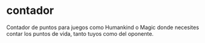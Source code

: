 # contador
Contador de puntos para juegos como Humankind o Magic donde necesites contar los puntos de vida, tanto tuyos como del oponente.
